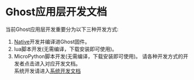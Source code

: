 # Ghost应用层开发文档
当前Ghost应用层开发重要分为以下三种开发方式:  
1. [Native](./Native/ReadmeCN.md)开发并编译进Ghost固件。
2. lua脚本开发(无需编译，下载安装即可使用)。
3. MicroPython脚本开发(无需编译，下载安装即可使用)。
请各种开发方式的开发者点击进入对应开发文档。  
系统开发请进入[系统开发文档](../../Ghost/Readme.md)  
